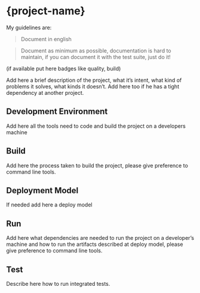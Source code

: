 # {project-name}

My guidelines are:
> Document in english

> Document as minimum as possible, documentation is hard to maintain, if you can document it with the test suite, just do it!

(if available put here badges like quality, build)

Add here a brief description of the project, what it’s intent, what kind of problems it solves, what kinds it doesn’t. Add here too if he has a tight dependency at another project.

## Development Environment

Add here all the tools need to code and build the project on a developers machine

## Build

Add here the process taken to build the project, please give preference to command line tools.

## Deployment Model

If needed add here a deploy model

## Run

Add here what dependencies are needed to run the project on a developer’s machine and how to run the artifacts described at deploy model, please give preference to command line tools.

## Test

Describe here how to run integrated tests.
